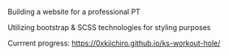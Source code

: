 Building a website for a professional PT

Utilizing bootstrap & SCSS technologies for styling purposes

Currrent progress: https://0xkiichiro.github.io/ks-workout-hole/
